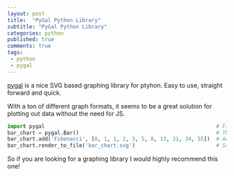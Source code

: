 ```yaml
---
layout: post
title:  "PyGal Python Library"
subtitle: "PyGal Python Library"
categories: python
published: true
comments: true
tags:
 - python
 - pygal
---
```


[pygal](http://pygal.org/) is a nice SVG based graphing library for ptyhon. Easy to use, straight forward and quick.

With a ton of different graph formats, it seems to be a great solution for plotting out data without the need for JS.

``` python
import pygal                                                       # First import pygal
bar_chart = pygal.Bar()                                            # Then create a bar graph object
bar_chart.add('Fibonacci', [0, 1, 1, 2, 3, 5, 8, 13, 21, 34, 55])  # Add some values
bar_chart.render_to_file('bar_chart.svg')                          # Save the svg to a file
```

So if you are looking for a graphing library I would highly recommend this one!